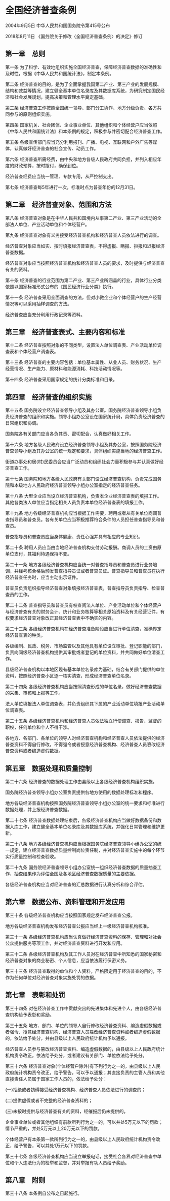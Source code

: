 # 全国经济普查条例

2004年9月5日 中华人民共和国国务院令第415号公布

2018年8月11日 《国务院关于修改〈全国经济普查条例〉的决定》修订

<!-- INFO END -->

## 第一章　总则

第一条 为了科学、有效地组织实施全国经济普查，保障经济普查数据的准确性和及时性，根据《中华人民共和国统计法》，制定本条例。

第二条 经济普查的目的，是为了全面掌握我国第二产业、第三产业的发展规模、结构和效益等情况，建立健全基本单位名录库及其数据库系统，为研究制定国民经济和社会发展规划，提高决策和管理水平奠定基础。

第三条 经济普查工作按照全国统一领导、部门分工协作、地方分级负责、各方共同参与的原则组织实施。

第四条 国家机关、社会团体、企业事业单位、其他组织和个体经营户应当依照《中华人民共和国统计法》和本条例的规定，积极参与并密切配合经济普查工作。

第五条 各级宣传部门应当充分利用报刊、广播、电视、互联网和户外广告等媒体，认真做好经济普查的社会宣传、动员工作。

第六条 经济普查所需经费，由中央和地方各级人民政府共同负担，并列入相应年度的财政预算，按时拨付，确保到位。

经济普查经费应当统一管理、专款专用，从严控制支出。

第七条 经济普查每5年进行一次，标准时点为普查年份的12月31日。

## 第二章　经济普查对象、范围和方法

第八条 经济普查对象是在中华人民共和国境内从事第二产业、第三产业活动的全部法人单位、产业活动单位和个体经营户。

第九条 经济普查对象有义务接受经济普查机构和经济普查人员依法进行的调查。

经济普查对象应当如实、按时填报经济普查表，不得虚报、瞒报、拒报和迟报经济普查数据。

经济普查对象应当按照经济普查机构和经济普查人员的要求，及时提供与经济普查有关的资料。

第十条 经济普查的行业范围为第二产业、第三产业所涵盖的行业，具体行业分类依照以国家标准形式公布的《国民经济行业分类》执行。

第十一条 经济普查采用全面调查的方法，但对小微企业和个体经营户的生产经营情况等可以采用抽样调查的方法。

经济普查应当充分利用行政记录等资料。

## 第三章　经济普查表式、主要内容和标准

第十二条 经济普查按照对象的不同类型，设置法人单位调查表、产业活动单位调查表和个体经营户调查表。

第十三条 经济普查的主要内容包括：单位基本属性、从业人员、财务状况、生产经营情况、生产能力、原材料和能源消耗、科技活动情况等。

第十四条 经济普查采用国家规定的统计分类标准和目录。

## 第四章　经济普查的组织实施

第十五条 国务院设立经济普查领导小组及其办公室。国务院经济普查领导小组负责经济普查的组织和实施。领导小组办公室设在国家统计局，具体负责经济普查的日常组织和协调。

国务院各有关部门应当各负其责、密切配合，认真做好相关工作。

第十六条 地方各级人民政府设立经济普查领导小组及其办公室，按照国务院经济普查领导小组及其办公室的统一规定和要求，具体组织实施当地的经济普查工作。

街道办事处和居(村)民委员会应当广泛动员和组织社会力量积极参与并认真做好经济普查工作。

第十七条 国务院和地方各级人民政府有关部门设立经济普查机构，负责完成国务院和本级地方人民政府经济普查领导小组办公室指定的经济普查任务。

第十八条 大型企业应当设立经济普查机构，负责本企业经济普查表的填报工作。其他各类法人单位应当指定相关人员负责本单位经济普查表的填报工作。

第十九条 地方各级经济普查机构应当根据工作需要，聘用或者从有关单位商调普查指导员和普查员。各有关单位应当积极推荐符合条件的人员担任普查指导员和普查员。

普查指导员和普查员应当身体健康、责任心强并具有相应的专业知识。

第二十条 聘用人员应当由当地经济普查机构支付劳动报酬。商调人员的工资由原单位支付，其福利待遇保持不变。

第二十一条 地方各级经济普查机构应当统一对普查指导员和普查员进行业务培训，并经考核合格后颁发普查指导员证或者普查员证。普查指导员和普查员在执行经济普查任务时，应当主动出示证件。

普查员负责组织指导经济普查对象填报经济普查表，普查指导员负责指导、检查普查员的工作。

第二十二条 普查指导员和普查员有权查阅法人单位、产业活动单位和个体经营户与经济普查有关的财务会计、统计和业务核算等相关原始资料及有关经营证件，有权要求经济普查对象改正其经济普查表中不确实的内容。

第二十三条 各级经济普查机构在经济普查准备阶段应当进行单位清查，准确界定经济普查表的种类。

各级编制、民政、税务、市场监管以及其他具有单位设立审批、登记职能的部门，负责向同级经济普查机构提供其审批或者登记的单位资料，并共同做好单位清查工作。

县级经济普查机构以本地区现有基本单位名录库为基础，结合有关部门提供的单位资料，按照经济普查小区逐一核实清查，形成经济普查单位名录。

第二十四条 各级经济普查机构应当按照清查形成的单位名录，做好经济普查数据的采集、审核和上报等工作。

法人单位填报法人单位调查表，并负责组织其下属的产业活动单位填报产业活动单位调查表。

第二十五条 各级经济普查机构和经济普查人员依法独立行使调查、报告、监督的职权，任何单位和个人不得干涉。

各地方、各部门、各单位的领导人对经济普查机构和经济普查人员依法提供的经济普查资料不得自行修改，不得强令或者授意经济普查机构、经济普查人员篡改经济普查资料或者编造虚假数据。

## 第五章　数据处理和质量控制

第二十六条 经济普查的数据处理工作由县级以上各级经济普查机构组织实施。

国务院经济普查领导小组办公室负责提供各地方使用的数据处理标准和程序。

地方各级经济普查机构按照国务院经济普查领导小组办公室的统一要求和标准进行数据处理，并上报经济普查数据。

第二十七条 经济普查数据处理结束后，各级经济普查机构应当做好数据备份和数据入库工作，建立健全基本单位名录库及其数据库系统，并强化日常管理和维护更新。

第二十八条 地方各级经济普查机构应当根据国务院经济普查领导小组办公室的统一规定，建立经济普查数据质量控制岗位责任制，并对经济普查实施中的每个环节实行质量控制和检查验收。

第二十九条 国务院经济普查领导小组办公室统一组织经济普查数据的质量抽查工作，抽查结果作为评估全国及各地区经济普查数据质量的主要依据。

各级经济普查机构应当对经济普查的汇总数据进行认真分析和综合评估。

## 第六章　数据公布、资料管理和开发应用

第三十条 各级经济普查机构应当按照国家规定发布经济普查公报。

地方各级经济普查机构发布经济普查公报应当经上一级经济普查机构核准。

第三十一条 各级经济普查机构应当认真做好经济普查资料的保存、管理和对社会公众提供服务等项工作，并对经济普查资料进行开发和应用。

第三十二条 各级经济普查机构及其工作人员对在经济普查中所知悉的国家秘密和经济普查对象的商业秘密、个人信息，应当依法履行保密义务。

第三十三条 经济普查取得的单位和个人资料，严格限定用于经济普查的目的，不作为任何单位对经济普查对象实施处罚的依据。

## 第七章　表彰和处罚

第三十四条 对在经济普查工作中贡献突出的先进集体和先进个人，由各级经济普查机构给予表彰和奖励。

第三十五条 地方、部门、单位的领导人自行修改经济普查资料、编造虚假数据或者强令、授意经济普查机构、经济普查人员篡改经济普查资料或者编造虚假数据的，依法给予处分，并由县级以上人民政府统计机构予以通报。

经济普查人员参与篡改经济普查资料、编造虚假数据的，由县级以上人民政府统计机构责令改正，依法给予处分，或者建议有关部门、单位依法给予处分。

第三十六条 经济普查对象(个体经营户除外)有下列行为之一的，由县级以上人民政府统计机构责令改正，给予警告，可以予以通报；其直接负责的主管人员和其他直接责任人员属于国家工作人员的，依法给予处分：

(一)拒绝或者妨碍接受经济普查机构、经济普查人员依法进行的调查的；

(二)提供虚假或者不完整的经济普查资料的；

(三)未按时提供与经济普查有关的资料，经催报后仍未提供的。

企业事业单位或者其他组织有前款所列行为之一的，可以并处5万元以下的罚款；情节严重的，并处5万元以上20万元以下的罚款。

个体经营户有本条第一款所列行为之一的，由县级以上人民政府统计机构责令改正，给予警告，可以并处1万元以下的罚款。

第三十七条 各级经济普查机构应当设立举报电话，接受社会各界对经济普查中单位和个人违法行为的检举和监督，并对举报有功人员给予奖励。

## 第八章　附则

第三十八条 本条例自公布之日起施行。

